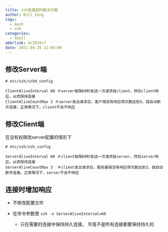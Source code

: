 ```yaml
---
title: ssh连接超时解决方案
author: Bill Zong
tags:
  - bash
  - ssh
categories:
  - Shell
abbrlink: 4c3910cf
date: 2021-04-25 22:04:00
---
```

## 修改Server端

```
# etc/ssh/sshd_config

ClientAliveInterval 60 ＃server每隔60秒发送一次请求给client，然后client响应，从而保持连接
ClientAliveCountMax 3 ＃server发出请求后，客户端没有响应得次数达到3，就自动断开连接，正常情况下，client不会不响应
```

## 修改Client端

在没有权限改server配置的情形下

```
# etc/ssh/ssh_config

ServerAliveInterval 60 ＃client每隔60秒发送一次请求给server，然后server响应，从而保持连接
ServerAliveCountMax 3  ＃client发出请求后，服务器端没有响应得次数达到3，就自动断开连接，正常情况下，server不会不响应
```

## 连接时增加响应

* 不修改配置文件

* 在命令参数里 `ssh -o ServerAliveInterval=60` 
    * 只在需要的连接中保持持久连接。 毕竟不是所有连接都要保持持久的